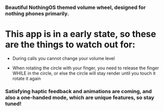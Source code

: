 ### Beautiful NothingOS themed volume wheel, designed for nothing phones primarily.

# This app is in a early state, so these are the things to watch out for:

  - During calls you cannot change your volume level

  - When rotating the circle with your finger, you need to release the finger WHILE in the circle, or else the circle will stay render until you touch it rotate it again

### Satisfying haptic feedback and animations are coming, and also a one-handed mode, which are unique features, so stay tuned!
